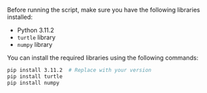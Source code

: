 Before running the script, make sure you have the following libraries installed:

- Python 3.11.2
- `turtle` library
- `numpy` library

You can install the required libraries using the following commands:

```bash
pip install 3.11.2  # Replace with your version
pip install turtle
pip install numpy